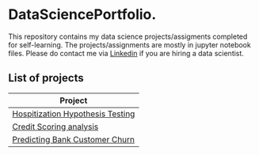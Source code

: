 # DataSciencePortfolio.

This repository contains my data science projects/assigments completed for self-learning. The projects/assignments are mostly in jupyter notebook files.
Please do contact me via [Linkedin](https://linkedin.com/in/omnia-elaeis) if you are hiring a data scientist.

## List of projects
|Project                                                                                                                                |
|---------------------------------------------------------------------------------------------------------------------------------------|
|[Hospitization Hypothesis Testing](https://github.com/Omniaahmedm/DataSciencePortfolio./tree/main/Hospitization%20Hypothesis%20Testing)|
|[Credit Scoring analysis](https://github.com/Omniaahmedm/DataSciencePortfolio./tree/main/Credit%20Scoring%20analysis)|
|[Predicting Bank Customer Churn]()|

